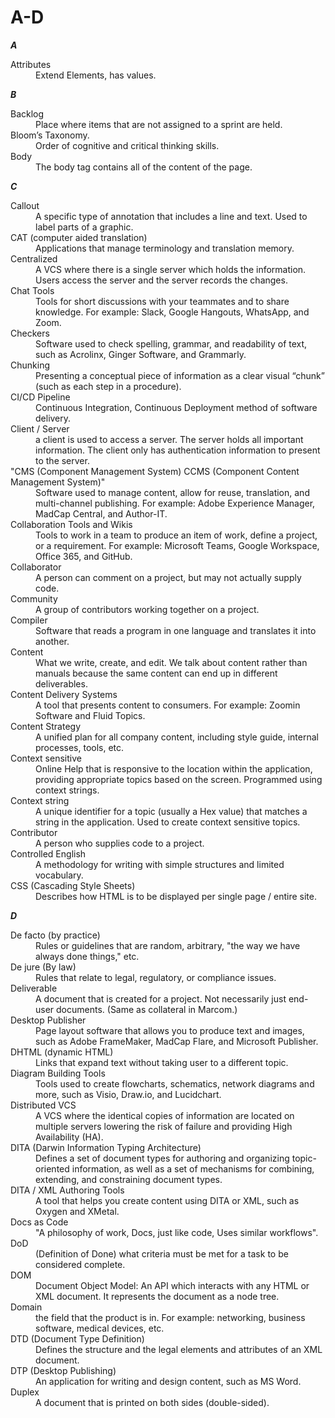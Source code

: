 # A-D
_**A**_
<dl>
   <dt>	Attributes	</dt>
   <dd>	Extend Elements, has values.	</dd>
</dl>

_**B**_ 
<dl>
   <dt>	Backlog	</dt>
   <dd>	Place where items that are not assigned to a sprint are held.	</dd>
   <dt>	Bloom’s Taxonomy.	</dt>
   <dd>	Order of cognitive and critical thinking skills.	</dd>
   <dt>	Body	</dt>
   <dd>	The body tag contains all of the content of the page.	</dd>
</dl>

_**C**_  
<dl>
   <dt>	Callout	</dt>
   <dd>	A specific type of annotation that includes a line and text. Used to label parts of a graphic.	</dd>
   <dt>	CAT (computer aided translation)	</dt>
   <dd>	Applications that manage terminology and translation memory.	</dd>
   <dt>	Centralized	</dt>
   <dd>	A VCS where there is a single server which holds the information. Users access the server and the server records the changes.	</dd>
   <dt>	Chat Tools	</dt>
   <dd>	Tools for short discussions with your teammates and to share knowledge. For example: Slack, Google Hangouts, WhatsApp, and Zoom.	</dd>
   <dt>	Checkers	</dt>
   <dd>	Software used to check spelling, grammar, and readability of text, such as Acrolinx, Ginger Software, and Grammarly.	</dd>
   <dt>	Chunking	</dt>
   <dd>	Presenting a conceptual piece of information as a clear visual “chunk” (such as each step in a procedure).	</dd>
   <dt>	CI/CD Pipeline	</dt>
   <dd>	Continuous Integration, Continuous Deployment method of software delivery.	</dd>
   <dt>	Client / Server	</dt>
   <dd>	a client is used to access a server. The server holds all important information. The client only has authentication information to present to the server. 	</dd>
   <dt>	"CMS (Component Management System)
      CCMS (Component Content Management System)"	
   </dt>
   <dd>	Software used to manage content, allow for reuse, translation, and multi-channel publishing. For example: Adobe Experience Manager, MadCap Central, and Author-IT.	</dd>
   <dt>	Collaboration Tools and Wikis	</dt>
   <dd>	Tools to work in a team to produce an item of work, define a project, or a requirement. For example: Microsoft Teams, Google Workspace, Office 365, and GitHub.	</dd>
   <dt>	Collaborator	</dt>
   <dd>	A person can comment on a project, but may not actually supply code.	</dd>
   <dt>	Community	</dt>
   <dd>	A group of contributors working together on a project.	</dd>
   <dt>	Compiler	</dt>
   <dd>	Software that reads a program in one language and translates it into another.	</dd>
   <dt>	Content	</dt>
   <dd>	What we write, create, and edit. We talk about content rather than manuals because the same content can end up in different deliverables.	</dd>
   <dt>	Content Delivery Systems	</dt>
   <dd>	A tool that presents content to consumers. For example: Zoomin Software and Fluid Topics.	</dd>
   <dt>	Content Strategy	</dt>
   <dd>	A unified plan for all company content, including style guide, internal processes, tools, etc.	</dd>
   <dt>	Context sensitive	</dt>
   <dd>	Online Help that is responsive to the location within the application, providing appropriate topics based on the screen. Programmed using context strings.	</dd>
   <dt>	Context string	</dt>
   <dd>	A unique identifier for a topic (usually a Hex value) that matches a string in the application. Used to create context sensitive topics.	</dd>
   <dt>	Contributor	</dt>
   <dd>	A person who supplies code to a project.	</dd>
   <dt>	Controlled English	</dt>
   <dd>	A methodology for writing with simple structures and limited vocabulary.	</dd>
   <dt>	CSS (Cascading Style Sheets)	</dt>
   <dd>	Describes how HTML is to be displayed per single  page / entire site.	</dd>
</dl>

_**D**_  
<dl>
   <dt>	De facto (by practice)	</dt>
   <dd>	Rules or guidelines that are random, arbitrary, "the way we have always done things," etc.	</dd>
   <dt>	De jure (By law)	</dt>
   <dd>	Rules that relate to legal, regulatory, or compliance issues.	</dd>
   <dt>	Deliverable 	</dt>
   <dd>	A document that is created for a project. Not necessarily just end-user documents. (Same as collateral in Marcom.)	</dd>
   <dt>	Desktop Publisher	</dt>
   <dd>	Page layout software that allows you to produce text and images, such as Adobe FrameMaker, MadCap Flare, and Microsoft Publisher.	</dd>
   <dt>	DHTML (dynamic HTML)	</dt>
   <dd>	Links that expand text without taking user to a different topic.	</dd>
   <dt>	Diagram Building Tools	</dt>
   <dd>	Tools used to create flowcharts, schematics, network diagrams and more, such as Visio, Draw.io, and Lucidchart.	</dd>
   <dt>	Distributed VCS	</dt>
   <dd>	A VCS where the identical copies of information are located on multiple servers lowering the risk of failure and providing High Availability (HA).	</dd>
   <dt>	DITA (Darwin Information Typing Architecture)	</dt>
   <dd>	Defines a set of document types for authoring and organizing topic-oriented information, as well as a set of mechanisms for combining, extending, and constraining document types.	</dd>
   <dt>	DITA / XML Authoring Tools	</dt>
   <dd>	A tool that helps you create content using DITA or XML, such as Oxygen and XMetal.	</dd>
   <dt>	Docs as Code	</dt>
   <dd>	"A philosophy of work, Docs, just like code, 
      Uses similar workflows".
   </dd>
   <dt>	DoD	</dt>
   <dd>	(Definition of Done) what criteria must be met for a task to be considered complete.	</dd>
   <dt>	DOM	</dt>
   <dd>	Document Object Model: An API which interacts with any HTML or XML document. It represents the document as a node tree.	</dd>
   <dt>	Domain	</dt>
   <dd>	the field that the product is in. For example: networking, business software, medical devices, etc.	</dd>
   <dt>	DTD (Document Type Definition)	</dt>
   <dd>	Defines the structure and the legal elements and attributes of an XML document.	</dd>
   <dt>	DTP (Desktop Publishing)	</dt>
   <dd>	An application for writing and design content, such as MS Word.	</dd>
   <dt>	Duplex	</dt>
   <dd>	A document that is printed on both sides (double-sided).	</dd>
</dl>
